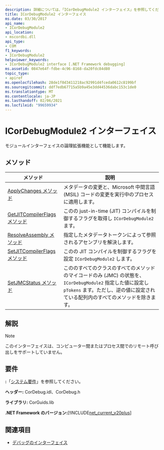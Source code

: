 ```yaml
---
description: 詳細については、「ICorDebugModule2 インターフェイス」を参照してください。
title: ICorDebugModule2 インターフェイス
ms.date: 03/30/2017
api_name:
- ICorDebugModule2
api_location:
- mscordbi.dll
api_type:
- COM
f1_keywords:
- ICorDebugModule2
helpviewer_keywords:
- ICorDebugModule2 interface [.NET Framework debugging]
ms.assetid: 0847e64f-fdbe-4c96-8168-da20fdc84d80
topic_type:
- apiref
ms.openlocfilehash: 28de1f0d3411218ac92991d4fceda0612c8199bf
ms.sourcegitcommit: ddf7edb67715a5b9a45e3dd44536dabc153c1de0
ms.translationtype: MT
ms.contentlocale: ja-JP
ms.lasthandoff: 02/06/2021
ms.locfileid: "99659934"
---
```

# <a name="icordebugmodule2-interface"></a>ICorDebugModule2 インターフェイス

モジュールインターフェイスの論理拡張機能として機能します。  
  
## <a name="methods"></a>メソッド  
  
|メソッド|説明|  
|------------|-----------------|  
|[ApplyChanges メソッド](icordebugmodule2-applychanges-method.md)|メタデータの変更と、Microsoft 中間言語 (MSIL) コードの変更を実行中のプロセスに適用します。|  
|[GetJITCompilerFlags メソッド](icordebugmodule2-getjitcompilerflags-method.md)|このの just-in-time (JIT) コンパイルを制御するフラグを取得し `ICorDebugModule2` ます。|  
|[ResolveAssembly メソッド](icordebugmodule2-resolveassembly-method.md)|指定したメタデータトークンによって参照されるアセンブリを解決します。|  
|[SetJITCompilerFlags メソッド](icordebugmodule2-setjitcompilerflags-method.md)|このの JIT コンパイルを制御するフラグを設定 `ICorDebugModule2` します。|  
|[SetJMCStatus メソッド](icordebugmodule2-setjmcstatus-method.md)|こののすべてのクラスのすべてのメソッドのマイコードのみ (JMC) の状態を、 `ICorDebugModule2` 指定した値に設定し `pTokens` ます。ただし、逆の値に設定されている配列内のすべてのメソッドを除きます。|  
  
## <a name="remarks"></a>解説  
  
> [!NOTE]
> このインターフェイスは、コンピューター間またはプロセス間でのリモート呼び出しをサポートしていません。  
  
## <a name="requirements"></a>要件  

 **:**「[システム要件](../../get-started/system-requirements.md)」を参照してください。  
  
 **ヘッダー:** CorDebug.idl、CorDebug.h  
  
 **ライブラリ:** CorGuids.lib  
  
 **.NET Framework のバージョン:**[!INCLUDE[net_current_v20plus](../../../../includes/net-current-v20plus-md.md)]  
  
## <a name="see-also"></a>関連項目

- [デバッグのインターフェイス](debugging-interfaces.md)
